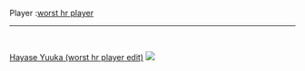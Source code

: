 
Player :<a href="https://osu.ppy.sh/users/14106450">worst hr player</a><br><hr><br>
<p>
    <a href="raw/refs/heads/main/players/worsthrplayer/Hayase%20Yuuka%20(worst%20hr%20player%20edit).osk">Hayase Yuuka (worst hr player edit)</a>
    <img src="https://i.imgur.com/CBDWEZo.jpeg"/>
</p>
